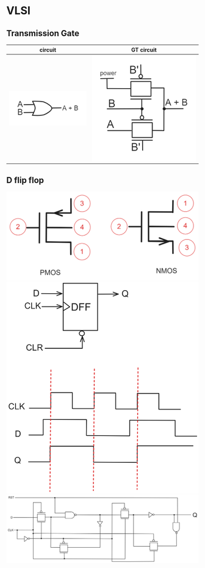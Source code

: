# VLSI
## Transmission Gate
|circuit| GT circuit|
|:----: | :-------: |
|![img](https://github.com/kerong2002/VLSI/blob/main/photo/circuit_or.png) | ![img](https://github.com/kerong2002/VLSI/blob/main/photo/TG_or.png)|

## D flip flop
![img](https://github.com/kerong2002/VLSI/blob/main/pmos_nmos.png)
![img](https://github.com/kerong2002/VLSI/blob/main/d_flip_flop_symbol.png)
![img](https://github.com/kerong2002/VLSI/blob/main/D_flip_flop_circuit.png)

